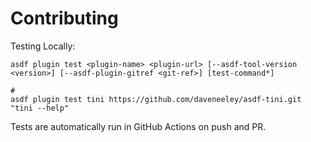 # Contributing

Testing Locally:

```shell
asdf plugin test <plugin-name> <plugin-url> [--asdf-tool-version <version>] [--asdf-plugin-gitref <git-ref>] [test-command*]

#
asdf plugin test tini https://github.com/daveneeley/asdf-tini.git "tini --help"
```

Tests are automatically run in GitHub Actions on push and PR.
